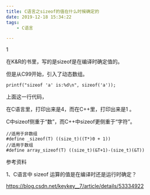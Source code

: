 ```yaml
---
title: C语言之sizeof的值在什么时候确定的
date: 2019-12-18 15:34:22
tags:
	- C语言

---
```


1

在K&R的书里，写的是sizeof是在编译时确定值的。

但是从C99开始，引入了动态数组。

```
printf("sizeof 'a' is:%d\n", sizeof('a'));
```

上面这一行代码，

在C语言里，打印出来是4，而在C++里，打印出来是1 。

C中sizeof侧重于“数”，而C++中sizeof更侧重于“字符”。

```
//适用于非数组
#define _sizeof(T) ((size_t)((T*)0 + 1))
//适用于数组
#define array_sizeof(T) ((size_t)(&T+1)-(size_t)(&T))
```



参考资料

1、C语言中 sizeof 运算的值是在编译时还是运行时确定？

https://blog.csdn.net/keykey__7/article/details/53334922

